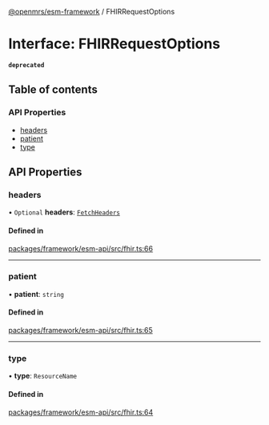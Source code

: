 [@openmrs/esm-framework](../API.md) / FHIRRequestOptions

# Interface: FHIRRequestOptions

**`deprecated`**

## Table of contents

### API Properties

- [headers](FHIRRequestOptions.md#headers)
- [patient](FHIRRequestOptions.md#patient)
- [type](FHIRRequestOptions.md#type)

## API Properties

### headers

• `Optional` **headers**: [`FetchHeaders`](FetchHeaders.md)

#### Defined in

[packages/framework/esm-api/src/fhir.ts:66](https://github.com/openmrs/openmrs-esm-core/blob/main/packages/framework/esm-api/src/fhir.ts#L66)

___

### patient

• **patient**: `string`

#### Defined in

[packages/framework/esm-api/src/fhir.ts:65](https://github.com/openmrs/openmrs-esm-core/blob/main/packages/framework/esm-api/src/fhir.ts#L65)

___

### type

• **type**: `ResourceName`

#### Defined in

[packages/framework/esm-api/src/fhir.ts:64](https://github.com/openmrs/openmrs-esm-core/blob/main/packages/framework/esm-api/src/fhir.ts#L64)
